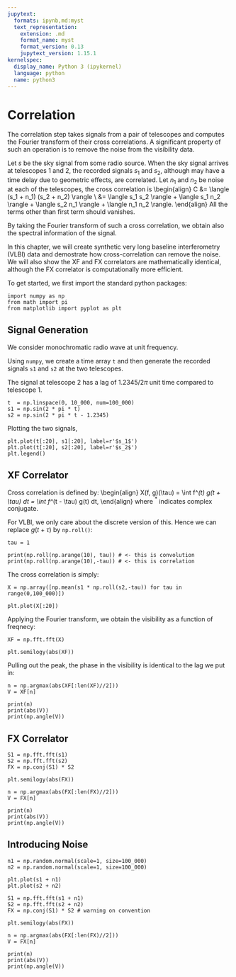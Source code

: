 ```yaml
---
jupytext:
  formats: ipynb,md:myst
  text_representation:
    extension: .md
    format_name: myst
    format_version: 0.13
    jupytext_version: 1.15.1
kernelspec:
  display_name: Python 3 (ipykernel)
  language: python
  name: python3
---
```


# Correlation

The correlation step takes signals from a pair of telescopes and
computes the Fourier transform of their cross correlations.
A significant property of such an operation is to remove the noise
from the visibility data.

Let $s$ be the sky signal from some radio source.
When the sky signal arrives at telescopes 1 and 2, the recorded
signals $s_1$ and $s_2$, although may have a time delay due to
geometric effects, are correlated.
Let $n_1$ and $n_2$ be noise at each of the telescopes, the cross
correlation is
\begin{align}
  C &= \langle (s_1 + n_1) (s_2 + n_2) \rangle \\
    &= \langle s_1 s_2 \rangle
     + \langle s_1 n_2 \rangle
     + \langle s_2 n_1 \rangle
     + \langle n_1 n_2 \rangle.
\end{align}
All the terms other than first term should vanishes.

By taking the Fourier transform of such a cross correlation, we obtain
also the spectral information of the signal.

In this chapter, we will create synthetic very long baseline
interferometry (VLBI) data and demostrate how cross-correlation can
remove the noise.
We will also show the XF and FX correlators are mathematically
identical, although the FX correlator is computationally more
efficient.

To get started, we first import the standard python packages:

```{code-cell} ipython3
import numpy as np
from math import pi
from matplotlib import pyplot as plt
```

## Signal Generation

We consider monochromatic radio wave at unit frequency.

Using `numpy`, we create a time array `t` and then generate the
recorded signals `s1` and `s2` at the two telescopes.

The signal at telescope 2 has a lag of $1.2345/2\pi$ unit time compared
to telescope 1.

```{code-cell} ipython3
t  = np.linspace(0, 10_000, num=100_000)
s1 = np.sin(2 * pi * t)
s2 = np.sin(2 * pi * t - 1.2345)
```

Plotting the two signals, 

```{code-cell} ipython3
plt.plot(t[:20], s1[:20], label=r'$s_1$')
plt.plot(t[:20], s2[:20], label=r'$s_2$')
plt.legend()
```

## XF Correlator

Cross correlation is defined by:
\begin{align}
  X(f, g)(\tau) = \int f^*(t) g(t + \tau) dt = \int f^*(t - \tau) g(t) dt,
\end{align}
where $^*$ indicates complex conjugate.

For VLBI, we only care about the discrete version of this.
Hence we can replace $g(t + \tau)$ by `np.roll()`:

```{code-cell} ipython3
tau = 1

print(np.roll(np.arange(10), tau)) # <- this is convolution
print(np.roll(np.arange(10),-tau)) # <- this is correlation
```

The cross correlation is simply:

```{code-cell} ipython3
X = np.array([np.mean(s1 * np.roll(s2,-tau)) for tau in range(0,100_000)])

plt.plot(X[:20])
```

Applying the Fourier transform, we obtain the visibility as a function of freqnecy:

```{code-cell} ipython3
XF = np.fft.fft(X)

plt.semilogy(abs(XF))
```

Pulling out the peak, the phase in the visibility is identical to the lag we put in: 

```{code-cell} ipython3
n = np.argmax(abs(XF[:len(XF)//2]))
V = XF[n]

print(n)
print(abs(V))
print(np.angle(V))
```

## FX Correlator

```{code-cell} ipython3
S1 = np.fft.fft(s1)
S2 = np.fft.fft(s2)
FX = np.conj(S1) * S2
```

```{code-cell} ipython3
plt.semilogy(abs(FX))
```

```{code-cell} ipython3
n = np.argmax(abs(FX[:len(FX)//2]))
V = FX[n]

print(n)
print(abs(V))
print(np.angle(V))
```

## Introducing Noise

```{code-cell} ipython3
n1 = np.random.normal(scale=1, size=100_000)
n2 = np.random.normal(scale=1, size=100_000)
```

```{code-cell} ipython3
plt.plot(s1 + n1)
plt.plot(s2 + n2)
```

```{code-cell} ipython3
S1 = np.fft.fft(s1 + n1)
S2 = np.fft.fft(s2 + n2)
FX = np.conj(S1) * S2 # warning on convention
```

```{code-cell} ipython3
plt.semilogy(abs(FX))
```

```{code-cell} ipython3
n = np.argmax(abs(FX[:len(FX)//2]))
V = FX[n]

print(n)
print(abs(V))
print(np.angle(V))
```

